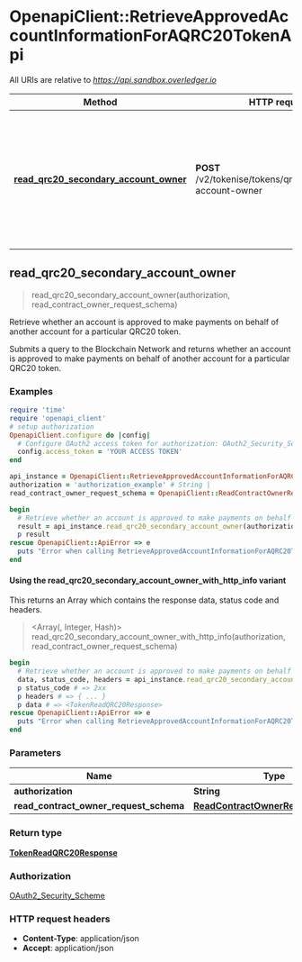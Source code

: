# OpenapiClient::RetrieveApprovedAccountInformationForAQRC20TokenApi

All URIs are relative to *https://api.sandbox.overledger.io*

| Method | HTTP request | Description |
| ------ | ------------ | ----------- |
| [**read_qrc20_secondary_account_owner**](RetrieveApprovedAccountInformationForAQRC20TokenApi.md#read_qrc20_secondary_account_owner) | **POST** /v2/tokenise/tokens/qrc20/secondary-account-owner | Retrieve whether an account is approved to make payments on behalf of another account for a particular QRC20 token. |


## read_qrc20_secondary_account_owner

> <TokenReadQRC20Response> read_qrc20_secondary_account_owner(authorization, read_contract_owner_request_schema)

Retrieve whether an account is approved to make payments on behalf of another account for a particular QRC20 token.

Submits a query to the Blockchain Network and returns whether an account is approved to make payments on behalf of another account for a particular QRC20 token.

### Examples

```ruby
require 'time'
require 'openapi_client'
# setup authorization
OpenapiClient.configure do |config|
  # Configure OAuth2 access token for authorization: OAuth2_Security_Scheme
  config.access_token = 'YOUR ACCESS TOKEN'
end

api_instance = OpenapiClient::RetrieveApprovedAccountInformationForAQRC20TokenApi.new
authorization = 'authorization_example' # String | 
read_contract_owner_request_schema = OpenapiClient::ReadContractOwnerRequestSchema.new # ReadContractOwnerRequestSchema | 

begin
  # Retrieve whether an account is approved to make payments on behalf of another account for a particular QRC20 token.
  result = api_instance.read_qrc20_secondary_account_owner(authorization, read_contract_owner_request_schema)
  p result
rescue OpenapiClient::ApiError => e
  puts "Error when calling RetrieveApprovedAccountInformationForAQRC20TokenApi->read_qrc20_secondary_account_owner: #{e}"
end
```

#### Using the read_qrc20_secondary_account_owner_with_http_info variant

This returns an Array which contains the response data, status code and headers.

> <Array(<TokenReadQRC20Response>, Integer, Hash)> read_qrc20_secondary_account_owner_with_http_info(authorization, read_contract_owner_request_schema)

```ruby
begin
  # Retrieve whether an account is approved to make payments on behalf of another account for a particular QRC20 token.
  data, status_code, headers = api_instance.read_qrc20_secondary_account_owner_with_http_info(authorization, read_contract_owner_request_schema)
  p status_code # => 2xx
  p headers # => { ... }
  p data # => <TokenReadQRC20Response>
rescue OpenapiClient::ApiError => e
  puts "Error when calling RetrieveApprovedAccountInformationForAQRC20TokenApi->read_qrc20_secondary_account_owner_with_http_info: #{e}"
end
```

### Parameters

| Name | Type | Description | Notes |
| ---- | ---- | ----------- | ----- |
| **authorization** | **String** |  |  |
| **read_contract_owner_request_schema** | [**ReadContractOwnerRequestSchema**](ReadContractOwnerRequestSchema.md) |  |  |

### Return type

[**TokenReadQRC20Response**](TokenReadQRC20Response.md)

### Authorization

[OAuth2_Security_Scheme](../README.md#OAuth2_Security_Scheme)

### HTTP request headers

- **Content-Type**: application/json
- **Accept**: application/json

